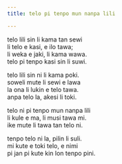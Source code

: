```yaml
---  
title: telo pi tenpo mun nanpa lili

---
```


telo lili sin li kama tan sewi  
li telo e kasi, e ilo tawa;  
li weka e jaki, li kama wawa.  
telo pi tenpo kasi sin li suwi.  
  
telo lili sin ni li kama poki.  
soweli mute li sewi e lawa  
la ona li lukin e telo tawa.  
anpa telo la, akesi li toki.  
  
telo ni pi tenpo mun nanpa lili  
li kule e ma, li musi tawa mi.  
ike mute li tawa tan telo ni.  
  
tenpo telo ni la, pilin li suli.  
mi kute e toki telo, e nimi  
pi jan pi kute kin lon tenpo pini.